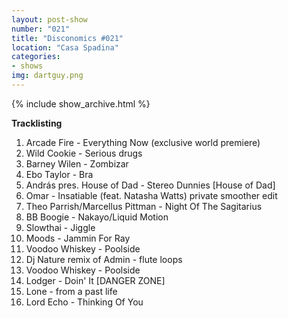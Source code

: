 ```yaml
---
layout: post-show
number: "021"
title: "Disconomics #021"
location: "Casa Spadina"
categories:
- shows
img: dartguy.png
---
```


{% include show_archive.html %}

**Tracklisting**

1. Arcade Fire - Everything Now (exclusive world premiere)
1. Wild Cookie - Serious drugs
1. Barney Wilen - Zombizar
1. Ebo Taylor - Bra
1. András pres. House of Dad - Stereo Dunnies [House of Dad]
1. Omar - Insatiable (feat. Natasha Watts) private smoother edit
1. Theo Parrish/Marcellus Pittman - Night Of The Sagitarius
1. BB Boogie - Nakayo/Liquid Motion
1. Slowthai - Jiggle
1. Moods - Jammin For Ray
1. Voodoo Whiskey - Poolside
1. Dj Nature remix of Admin - flute loops
1. Voodoo Whiskey - Poolside
1. Lodger - Doin' It [DANGER ZONE]
1. Lone - from a past life
1. Lord Echo - Thinking Of You
